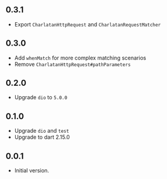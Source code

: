 ## 0.3.1

- Export `CharlatanHttpRequest` and `CharlatanRequestMatcher`

## 0.3.0

- Add `whenMatch` for more complex matching scenarios
- Remove `CharlatanHttpRequest#pathParameters`

## 0.2.0

- Upgrade `dio` to `5.0.0`

## 0.1.0

- Upgrade `dio` and `test`
- Upgrade to dart 2.15.0

## 0.0.1

- Initial version.
